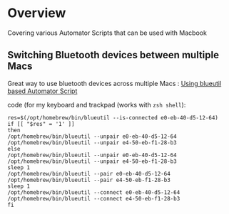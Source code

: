 # Overview
Covering various Automator Scripts that can be used with Macbook

## Switching Bluetooth devices between multiple Macs

Great way to use bluetooth devices across multiple Macs : [Using blueutil based Automator Script](https://apple.stackexchange.com/a/432091/521981)

code (for my keyboard and trackpad (works with `zsh shell`):
```
res=$(/opt/homebrew/bin/blueutil --is-connected e0-eb-40-d5-12-64)
if [[ "$res" = '1' ]]
then
/opt/homebrew/bin/blueutil --unpair e0-eb-40-d5-12-64
/opt/homebrew/bin/blueutil --unpair e4-50-eb-f1-28-b3
else
/opt/homebrew/bin/blueutil --unpair e0-eb-40-d5-12-64
/opt/homebrew/bin/blueutil --unpair e4-50-eb-f1-28-b3
sleep 1
/opt/homebrew/bin/blueutil --pair e0-eb-40-d5-12-64
/opt/homebrew/bin/blueutil --pair e4-50-eb-f1-28-b3
sleep 1
/opt/homebrew/bin/blueutil --connect e0-eb-40-d5-12-64
/opt/homebrew/bin/blueutil --connect e4-50-eb-f1-28-b3
fi
```
